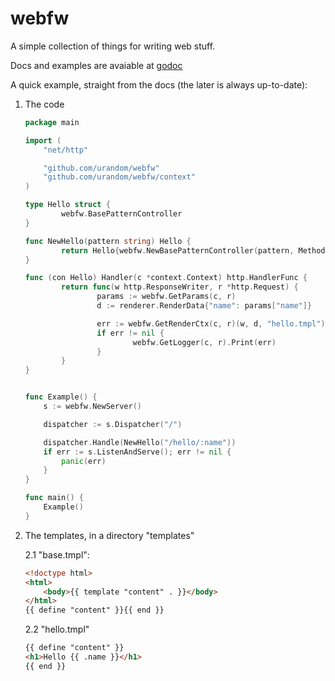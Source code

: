 webfw
=====

A simple collection of things for writing web stuff.

Docs and examples are avaiable at [godoc](http://godoc.org/github.com/urandom/webfw)

A quick example, straight from the docs (the later is always up-to-date):

1. The code
    ```go
    package main
    
    import (
    	"net/http"
    
    	"github.com/urandom/webfw"
    	"github.com/urandom/webfw/context"
    )
    
    type Hello struct {
            webfw.BasePatternController
    }
    
    func NewHello(pattern string) Hello {
            return Hello{webfw.NewBasePatternController(pattern, MethodAll, "")}
    }
    
    func (con Hello) Handler(c *context.Context) http.HandlerFunc {
            return func(w http.ResponseWriter, r *http.Request) {
                    params := webfw.GetParams(c, r)
                    d := renderer.RenderData{"name": params["name"]}

                    err := webfw.GetRenderCtx(c, r)(w, d, "hello.tmpl")
                    if err != nil {
                            webfw.GetLogger(c, r).Print(err)
                    }
            }
    }

    
    func Example() {
    	s := webfw.NewServer()
    
    	dispatcher := s.Dispatcher("/")
    
    	dispatcher.Handle(NewHello("/hello/:name"))
    	if err := s.ListenAndServe(); err != nil {
    		panic(err)
    	}
    }
    
    func main() {
    	Example()
    }
    ```
2. The templates, in a directory "templates"

    2.1 "base.tmpl":
    ```html
    <!doctype html>
    <html>
        <body>{{ template "content" . }}</body>
    </html>
    {{ define "content" }}{{ end }}
    ```
    2.2 "hello.tmpl"
    ```html
    {{ define "content" }}
    <h1>Hello {{ .name }}</h1>
    {{ end }}
    ```

